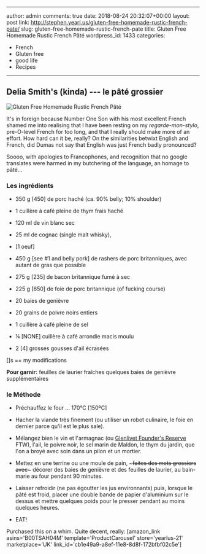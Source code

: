  ---
author: admin
comments: true
date: 2018-08-24 20:32:07+00:00
layout: post
link: http://stephen.yearl.us/gluten-free-homemade-rustic-french-pate/
slug: gluten-free-homemade-rustic-french-pate
title: Gluten Free Homemade Rustic French Pâté
wordpress_id: 1433
categories:
- French
- Gluten free
- good life
- Recipes
---

## Delia Smith's (kinda) --- le pâté grossier



![Gluten Free Homemade Rustic French Pâté](https://ws3.sinaimg.cn/large/006tNbRwgy1fululwjyh9j31kw16ou0x.jpg)

It's in foreign because Number One Son with his most excellent French shamed me into realising that I have been resting on my _regarde-mon-stylo_, pre-O-level French for too long, and that I really should make more of an effort. How hard can it be, really? On the similarities betwixt English and French, did Dumas not say that English was just French badly pronounced?

Soooo, with apologies to Francophones, and recognition that no google translates were harmed in my butchering of the language, an homage to pâté...



### Les ingrédients


  * 350 g [450] de porc haché (ca. 90% belly; 10% shoulder)


  * 1 cuillère à café pleine de thym frais haché


  * 120 ml de vin blanc sec


  * 25 ml de cognac (single malt whisky),


  * [1 oeuf]


  * 450 g [see #1 and belly pork] de rashers de porc britanniques, avec autant de gras que possible


  * 275 g [235] de bacon britannique fumé à sec


  * 225 g [650] de foie de porc britannique (of fucking course)


  * 20 baies de genièvre


  * 20 grains de poivre noirs entiers


  * 1 cuillère à café pleine de sel


  * ¼ [NONE] cuillère à café arrondie macis moulu 


  * 2 [4] grosses gousses d'ail écrasées



[]s == my modifications

**Pour garnir:**
feuilles de laurier fraîches
quelques baies de genièvre supplémentaires



### le Méthode


  * Préchauffez le four ... 170°C [150ºC]


  * Hacher la viande très finement (ou utiliser un robot culinaire, le foie en dernier parce qu'il est le plus sale).


  * Mélangez bien le vin et l'armagnac (ou [Glenlivet Founder's Reserve](https://www.thewhiskyexchange.com/p/28323/glenlivet-founders-reserve) FTW), l'ail, le poivre noir, le sel marin de Maldon, le thym du jardin, que l'on a broyé avec soin dans un pilon et un mortier.


  * Mettez en une terrine ou une moule de pain, ~~~faites des mots grossiers avec~~~ décorer des baies de genièvre et des feuilles de laurier, au bain-marie au four pendant 90 minutes.


  * Laisser refroidir (ne pas égoutter les jus environnants) puis, lorsque le pâté est froid, placer une double bande de papier d'aluminium sur le dessus et mettre quelques poids pour le presser pendant au moins quelques heures.


  * EAT!



Purchased this on a whim. Quite decent, really:
[amazon_link asins='B00TSAH04M' template='ProductCarousel' store='yearlus-21' marketplace='UK' link_id='cb1e49a9-a8ef-11e8-8d8f-172bfbf02c5e']

